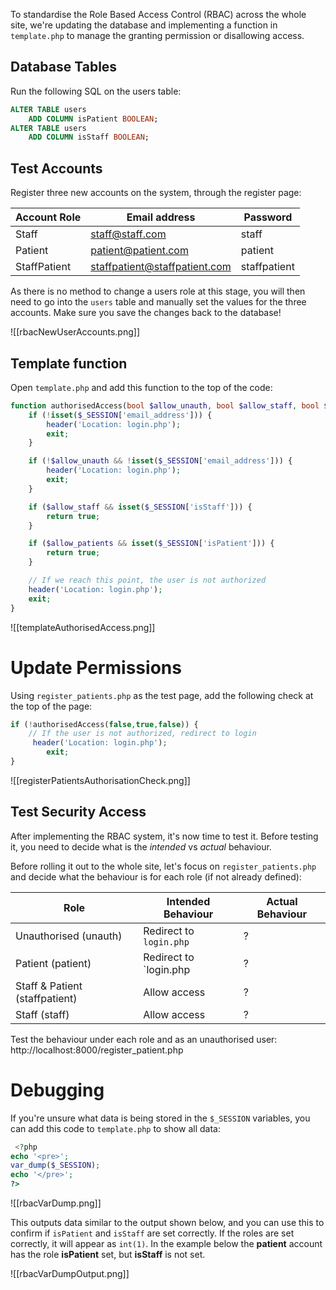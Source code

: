 
To standardise the Role Based Access Control (RBAC) across the whole site, we're updating the database and implementing a function in `template.php` to manage the granting permission or disallowing access.

## Database Tables

Run the following SQL on the users table:

```sql
ALTER TABLE users 
    ADD COLUMN isPatient BOOLEAN;
ALTER TABLE users 
    ADD COLUMN isStaff BOOLEAN;
```

## Test Accounts

Register three new accounts on the system, through the register page:


| Account Role | Email address                 | Password     |
| ------------ | ----------------------------- | ------------ |
| Staff        | staff@staff.com               | staff        |
| Patient      | patient@patient.com           | patient      |
| StaffPatient | staffpatient@staffpatient.com | staffpatient |


As there is no method to change a users role at this stage, you will then need to go into the `users` table and manually set the values for the three accounts. Make sure you save the changes back to the database!

![[rbacNewUserAccounts.png]]

## Template function

Open `template.php` and add this function to the top of the code:

```php
function authorisedAccess(bool $allow_unauth, bool $allow_staff, bool $allow_patients){
    if (!isset($_SESSION['email_address'])) {
        header('Location: login.php');
        exit;
    }

    if (!$allow_unauth && !isset($_SESSION['email_address'])) {
        header('Location: login.php');
        exit;
    }

    if ($allow_staff && isset($_SESSION['isStaff'])) {
        return true;
    }

    if ($allow_patients && isset($_SESSION['isPatient'])) {
        return true;
    }

    // If we reach this point, the user is not authorized
    header('Location: login.php');
    exit;
}
```

![[templateAuthorisedAccess.png]]

# Update Permissions

Using `register_patients.php` as the test page, add the following check at the top of the page:

```php
if (!authorisedAccess(false,true,false)) {
    // If the user is not authorized, redirect to login
     header('Location: login.php');
        exit;
}
```

![[registerPatientsAuthorisationCheck.png]]


## Test Security Access

After implementing the RBAC system, it's now time to test it. Before testing it, you need to decide what is the *intended* vs *actual* behaviour.

Before rolling it out to the whole site, let's focus on `register_patients.php` and decide what the behaviour is for each role (if not already defined):

| Role                           | Intended Behaviour      | Actual Behaviour |
| ------------------------------ | ----------------------- | ---------------- |
| Unauthorised (unauth)          | Redirect to `login.php` | ?                |
| Patient (patient)              | Redirect to `login.php  | ?                |
| Staff & Patient (staffpatient) | Allow access            | ?                |
| Staff (staff)                  | Allow access            | ?                |
Test the behaviour under each role and as an unauthorised user: http://localhost:8000/register_patient.php



# Debugging

If you're unsure what data is being stored in the `$_SESSION` variables, you can add this code to `template.php` to show all data:

```php
 <?php 
echo '<pre>';
var_dump($_SESSION);
echo '</pre>';
?>
```

![[rbacVarDump.png]]

This outputs data similar to the output shown below, and you can use this to confirm if `isPatient` and `isStaff` are set correctly. If the roles are set correctly, it will appear as `int(1)`. In the example below the **patient** account has the role **isPatient** set, but **isStaff** is not set.

![[rbacVarDumpOutput.png]]